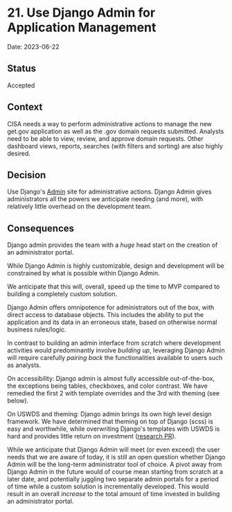 # 21. Use Django Admin for Application Management

Date: 2023-06-22

## Status

Accepted

## Context

CISA needs a way to perform administrative actions to manage the new get.gov application as well as the .gov domain requests submitted. Analysts need to be able to view, review, and approve domain requests. Other
dashboard views, reports, searches (with filters and sorting) are also highly desired.

## Decision

Use Django's [Admin](https://docs.djangoproject.com/en/4.2/ref/contrib/admin/) site for administrative actions. Django
Admin gives administrators all the powers we anticipate needing (and more), with relatively little overhead on the
development team.

## Consequences

Django admin provides the team with a _huge_ head start on the creation of an administrator portal.

While Django Admin is highly customizable, design and development will be constrained by what is possible within Django
Admin.

We anticipate that this will, overall, speed up the time to MVP compared to building a completely custom solution.

Django Admin offers omnipotence for administrators out of the box, with direct access to database objects. This includes
the ability to put the application and its data in an erroneous state, based on otherwise normal business rules/logic.

In contrast to building an admin interface from scratch where development activities would predominantly
involve _building up_, leveraging Django Admin will require carefully _pairing back_ the functionalities available to
users such as analysts.

On accessibility: Django admin is almost fully accessible out-of-the-box, the exceptions being tables, checkboxes, and
color contrast. We have remedied the first 2 with template overrides and the 3rd with theming (see below).

On USWDS and theming: Django admin brings its own high level design framework. We have determined that theming on top of Django (scss)
is easy and worthwhile, while overwriting Django's templates with USWDS is hard and provides little return on investment
([research PR](https://github.com/cisagov/getgov/pull/831)).

While we anticipate that Django Admin will meet (or even exceed) the user needs that we are aware of today, it is still
an open question whether Django Admin will be the long-term administrator tool of choice. A pivot away from Django Admin
in the future would of course mean starting from scratch at a later date, and potentially juggling two separate admin
portals for a period of time while a custom solution is incrementally developed. This would result in an overall 
_increase_ to the total amount of time invested in building an administrator portal. 
